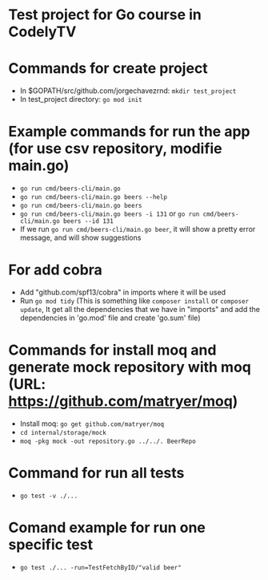 # Test project for Go course in CodelyTV

# Commands for create project
- In $GOPATH/src/github.com/jorgechavezrnd: `mkdir test_project`
- In test_project directory: `go mod init`

# Example commands for run the app (for use csv repository, modifie main.go)
- `go run cmd/beers-cli/main.go`
- `go run cmd/beers-cli/main.go beers --help`
- `go run cmd/beers-cli/main.go beers`
- `go run cmd/beers-cli/main.go beers -i 131` or `go run cmd/beers-cli/main.go beers --id 131`
- If we run `go run cmd/beers-cli/main.go beer`, it will show a pretty error message, and will show suggestions

# For add cobra
- Add "github.com/spf13/cobra" in imports where it will be used
- Run `go mod tidy` (This is something like `composer install` or `composer update`, It get all the dependencies that we have in "imports" and add the dependencies in 'go.mod' file and create 'go.sum' file)

# Commands for install moq and generate mock repository with moq (URL: https://github.com/matryer/moq)
- Install moq: `go get github.com/matryer/moq`
- `cd internal/storage/mock`
- `moq -pkg mock -out repository.go ../../. BeerRepo`

# Command for run all tests
- `go test -v ./...`

# Comand example for run one specific test
- `go test ./... -run=TestFetchByID/"valid beer"`
